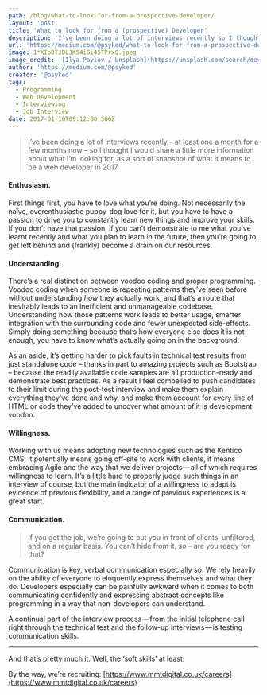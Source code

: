 ```yaml
---
path: /blog/what-to-look-for-from-a-prospective-developer/
layout: 'post'
title: 'What to look for from a (prospective) Developer'
description: 'I’ve been doing a lot of interviews recently so I thought I would share a little more information about what I’m looking for…'
url: 'https://medium.com/@psyked/what-to-look-for-from-a-prospective-developer-8ba2d9faa3d2'
image: 1*XIoDTJDLJK54iGi45TPrxQ.jpeg
image_credit: '[Ilya Pavlov / Unsplash](https://unsplash.com/search/developer?photo=OqtafYT5kTw)'
author: 'https://medium.com/@psyked'
creator: '@psyked'
tags:
  - Programming
  - Web Development
  - Interviewing
  - Job Interview
date: 2017-01-10T09:12:00.566Z
---
```


> I’ve been doing a lot of interviews recently – at least one a month for a few months now – so I thought I would share a little more information about what I’m looking for, as a sort of snapshot of what it means to be a web developer in 2017.

#### Enthusiasm.

First things first, you have to love what you’re doing. Not necessarily the naïve, overenthusiastic puppy-dog love for it, but you have to have a passion to drive you to constantly learn new things and improve your skills. If you don’t have that passion, if you can’t demonstrate to me what you’ve learnt recently and what you plan to learn in the future, then you’re going to get left behind and (frankly) become a drain on our resources.

#### Understanding.

There’s a real distinction between voodoo coding and proper programming. Voodoo coding when someone is repeating patterns they’ve seen before without understanding _how_ they actually work, and that’s a route that inevitably leads to an inefficient and unmanageable codebase. Understanding how those patterns work leads to better usage, smarter integration with the surrounding code and fewer unexpected side-effects. Simply doing something because that’s how everyone else does it is not enough, you have to know what’s actually going on in the background.

As an aside, it’s getting harder to pick faults in technical test results from just standalone code – thanks in part to amazing projects such as Bootstrap – because the readily available code samples are all production-ready and demonstrate best practices. As a result I feel compelled to push candidates to their limit during the post-test interview and make them explain everything they’ve done and why, and make them account for every line of HTML or code they’ve added to uncover what amount of it is development voodoo.

#### Willingness.

Working with us means adopting new technologies such as the Kentico CMS, it potentially means going off-site to work with clients, it means embracing Agile and the way that we deliver projects — all of which requires willingness to learn. It’s a little hard to properly judge such things in an interview of course, but the main indicator of a willingness to adapt is evidence of previous flexibility, and a range of previous experiences is a great start.

#### Communication.

> If you get the job, we’re going to put you in front of clients, unfiltered, and on a regular basis. You can’t hide from it, so – are you ready for that?

Communication is key, verbal communication especially so. We rely heavily on the ability of everyone to eloquently express themselves and what they do. Developers especially can be painfully awkward when it comes to both communicating confidently and expressing abstract concepts like programming in a way that non-developers can understand.

A continual part of the interview process — from the initial telephone call right through the technical test and the follow-up interviews — is testing communication skills.

---

And that’s pretty much it. Well, the ‘soft skills’ at least.

By the way, we’re recruiting: [https://www.mmtdigital.co.uk/careers](https://www.mmtdigital.co.uk/careers)
